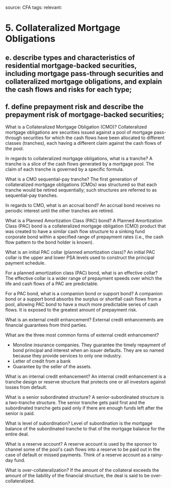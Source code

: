 source: CFA
tags: 
relevant: 

# 5. Collateralized Mortgage Obligations

## e. describe types and characteristics of residential mortgage-backed securities, including mortgage pass-through securities and collateralized mortgage obligations, and explain the cash flows and risks for each type;
## f. define prepayment risk and describe the prepayment risk of mortgage-backed securities;

What is a Collateralized Mortgage Obligation (CMO)?
Collateralized mortgage obligations are securities issued against a pool of mortgage pass-through securities for which the cash flows have been allocated to different classes (tranches), each having a different claim against the cash flows of the pool.

In regards to collateralized mortgage obligations, what is a tranche?
A tranche is a slice of the cash flows generated by a mortgage pool. The claim of each tranche is governed by a specific formula.

What is a CMO sequential-pay tranche?
The first generation of collateralized mortgage obligations (CMOs) was structured so that each tranche would be retired sequentially; such structures are referred to as sequential-pay tranches.

In regards to CMO, what is an accrual bond?
An accrual bond receives no periodic interest until the other tranches are retired.

What is a Planned Amortization Class (PAC) bond?
A Planned Amortization Class (PAC) bond is a collateralized mortgage obligation (CMO) product that was created to have a similar cash flow structure to a sinking fund corporate bond within a specified range of prepayment rates (i.e., the cash flow pattern to the bond holder is known).

What is an initial PAC collar (planned amortization class)?
An initial PAC collar is the upper and lower PSA levels used to construct the principal payment schedule.

For a planned amortization class (PAC) bond, what is an effective collar?
The effective collar is a wider range of prepayment speeds over which the life and cash flows of a PAC are predictable.

For a PAC bond, what is a companion bond or support bond?
A companion bond or a support bond absorbs the surplus or shortfall cash flows from a pool, allowing PAC bond to have a much more predictable series of cash flows. It is exposed to the greatest amount of prepayment risk.

What is an external credit enhancement?
External credit enhancements are financial guarantees from third parties.

What are the three most common forms of external credit enhancement?
- Monoline insurance companies. They guarantee the timely repayment of bond principal and interest when an issuer defaults. They are so named because they provide services to only one industry.
- Letter of credit from a bank
- Guarantee by the seller of the assets.

What is an internal credit enhancement?
An internal credit enhancement is a tranche design or reserve structure that protects one or all investors against losses from default.

What is a senior subordinated structure?
A senior-subordinated structure is a two-tranche structure. The senior tranche gets paid first and the subordinated tranche gets paid only if there are enough funds left after the senior is paid. 

What is level of subordination?
Level of subordination is the mortgage balance of the subordinated tranche to that of the mortgage balance for the entire deal.

What is a reserve account?
A reserve account is used by the sponsor to channel some of the pool's cash flows into a reserve to be paid out in the case of default or missed payments. Think of a reserve account as a rainy-day fund.

What is over-collateralization?
If the amount of the collateral exceeds the amount of the liability of the financial structure, the deal is said to be over-collateralized.

